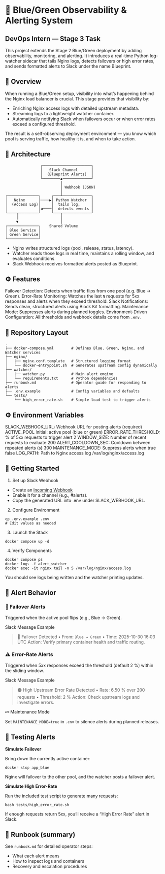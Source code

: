 # 🚨 Blue/Green Observability & Alerting System
## DevOps Intern — Stage 3 Task

This project extends the Stage 2 Blue/Green deployment by adding observability, monitoring, and alerting.
It introduces a real-time Python log-watcher sidecar that tails Nginx logs, detects failovers or high error rates, and sends formatted alerts to Slack under the name Blueprint.

## 🧭 Overview

When running a Blue/Green setup, visibility into what’s happening behind the Nginx load balancer is crucial.
This stage provides that visibility by:
- Enriching Nginx access logs with detailed upstream metadata.
- Streaming logs to a lightweight watcher container.
- Automatically notifying Slack when failovers occur or when error rates exceed a configured threshold.

The result is a self-observing deployment environment — you know which pool is serving traffic, how healthy it is, and when to take action.

## 🧱 Architecture
```
                ┌──────────────────────┐
                │   Slack Channel      │
                │  (Blueprint Alerts)  │
                └────────▲─────────────┘
                         │
                         │ Webhook (JSON)
                         │
┌──────────────┐     ┌───┴─────────────┐
│   Nginx      │────▶│ Python Watcher  │
│  (Access Log)│     │  tails log,     │
│              │◀────│  detects events │
└────┬─────────┘     └───┬─────────────┘
     │                   │
     ▼                   │
┌──────────────┐    Shared Volume
│ Blue Service │
│ Green Service│
└──────────────┘
```

- Nginx writes structured logs (pool, release, status, latency).
- Watcher reads those logs in real time, maintains a rolling window, and evaluates conditions.
- Slack Webhook receives formatted alerts posted as Blueprint.

## ⚙️ Features
Failover Detection:	Detects when traffic flips from one pool (e.g. Blue → Green).
Error-Rate Monitoring:	Watches the last `N` requests for 5xx responses and alerts when they exceed threshold.
Slack Notifications:	Sends clean, structured alerts using Block Kit formatting.
Maintenance Mode:	Suppresses alerts during planned toggles.
Environment-Driven Configuration:	All thresholds and webhook details come from `.env`.

## 📁 Repository Layout
```
.
├── docker-compose.yml        # Defines Blue, Green, Nginx, and Watcher services
├── nginx/
│   ├── nginx.conf.template   # Structured logging format
│   └── docker-entrypoint.sh  # Generates upstream config dynamically
├── watcher/
│   ├── watcher.py            # Main alert engine
│   └── requirements.txt      # Python dependencies
├── runbook.md                # Operator guide for responding to alerts
├── .env.example              # Config variables and defaults
└── tests/
    └── high_error_rate.sh    # Simple load test to trigger alerts
```

## ⚙️ Environment Variables

SLACK_WEBHOOK_URL:  Webhook URL for posting alerts	(required)
ACTIVE_POOL	Initial:    active pool (blue or green)
ERROR_RATE_THRESHOLD:   % of 5xx requests to trigger alert	2
WINDOW_SIZE:	Number of recent requests to evaluate	200
ALERT_COOLDOWN_SEC:	Cooldown between repeated alerts (s)	300
MAINTENANCE_MODE:	Suppress alerts when true	false
LOG_PATH:	Path to Nginx access log	/var/log/nginx/access.log

## 🚀 Getting Started

1. Set up Slack Webhook

- Create an [Incoming Webhook](https://api.slack.com/apps)
- Enable it for a channel (e.g., #alerts).
- Copy the generated URL into .env under SLACK_WEBHOOK_URL.

2. Configure Environment
```
cp .env.example .env
# Edit values as needed
```

3. Launch the Stack
```
docker compose up -d
```

4. Verify Components
```
docker compose ps
docker logs -f alert_watcher
docker exec -it nginx tail -n 5 /var/log/nginx/access.log
```

You should see logs being written and the watcher printing updates.

## 🔔 Alert Behavior
### 🚨 Failover Alerts

Triggered when the active pool flips (e.g., Blue → Green).

Slack Message Example

> 🔴 Failover Detected
> • From: `Blue → Green`
> • Time: 2025-10-30 16:03 UTC
> Action: Verify primary container health and traffic routing.

### ⚠️ Error-Rate Alerts

Triggered when 5xx responses exceed the threshold (default 2 %) within the sliding window.

Slack Message Example

> 🟠 High Upstream Error Rate Detected
> • Rate: 6.50 % over 200 requests
> • Threshold: 2 %
> Action: Check upstream logs and investigate errors.

💤 Maintenance Mode

Set `MAINTENANCE_MODE=true` in `.env` to silence alerts during planned releases.

## 🧪 Testing Alerts
**Simulate Failover**

Bring down the currently active container:
```
docker stop app_blue
```

Nginx will failover to the other pool, and the watcher posts a failover alert.

**Simulate High Error-Rate**

Run the included test script to generate many requests:
```
bash tests/high_error_rate.sh
```

If enough requests return 5xx, you’ll receive a “High Error Rate” alert in Slack.

## 📖 Runbook (summary)

See `runbook.md` for detailed operator steps:

- What each alert means
- How to inspect logs and containers
- Recovery and escalation procedures